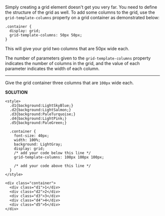 Simply creating a grid element doesn't get you very far. You need to define the structure of the grid as well. To add some columns to the grid, use the `grid-template-columns` property on a grid container as demonstrated below:
```
.container {
  display: grid;
  grid-template-columns: 50px 50px;
}
```
This will give your grid two columns that are 50px wide each.

The number of parameters given to the `grid-template-columns` property indicates the number of columns in the grid, and the value of each parameter indicates the width of each column.

---

Give the grid container three columns that are `100px` wide each.

**SOLUTION**

```
<style>
  .d1{background:LightSkyBlue;}
  .d2{background:LightSalmon;}
  .d3{background:PaleTurquoise;}
  .d4{background:LightPink;}
  .d5{background:PaleGreen;}
  
  .container {
    font-size: 40px;
    width: 100%;
    background: LightGray;
    display: grid;
    /* add your code below this line */
    grid-template-columns: 100px 100px 100px;
    
    /* add your code above this line */
  }
</style>
  
<div class="container">
  <div class="d1">1</div>
  <div class="d2">2</div>
  <div class="d3">3</div>
  <div class="d4">4</div>
  <div class="d5">5</div>
</div>
```
